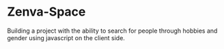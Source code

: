Zenva-Space
===========

Building a project with the ability to search for people through hobbies and gender using javascript on the client side.
